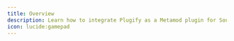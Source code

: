 ```yaml
---
title: Overview
description: Learn how to integrate Plugify as a Metamod plugin for Source 2 games like CS2 and Deadlock, enabling extended modding capabilities.
icon: lucide:gamepad
---
```

